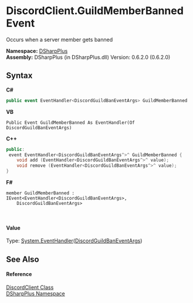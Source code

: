 # DiscordClient.GuildMemberBanned Event
 

Occurs when a server member gets banned

**Namespace:**&nbsp;<a href="503971eb-de5e-a570-9922-de9500a9b1cc">DSharpPlus</a><br />**Assembly:**&nbsp;DSharpPlus (in DSharpPlus.dll) Version: 0.6.2.0 (0.6.2.0)

## Syntax

**C#**<br />
``` C#
public event EventHandler<DiscordGuildBanEventArgs> GuildMemberBanned
```

**VB**<br />
``` VB
Public Event GuildMemberBanned As EventHandler(Of DiscordGuildBanEventArgs)
```

**C++**<br />
``` C++
public:
 event EventHandler<DiscordGuildBanEventArgs^>^ GuildMemberBanned {
	void add (EventHandler<DiscordGuildBanEventArgs^>^ value);
	void remove (EventHandler<DiscordGuildBanEventArgs^>^ value);
}
```

**F#**<br />
``` F#
member GuildMemberBanned : IEvent<EventHandler<DiscordGuildBanEventArgs>,
    DiscordGuildBanEventArgs>

```

<br />

#### Value
Type: <a href="http://msdn2.microsoft.com/en-us/library/db0etb8x" target="_blank">System.EventHandler</a>(<a href="6812ab96-5a6e-0a77-8d77-6a73ae307a9d">DiscordGuildBanEventArgs</a>)

## See Also


#### Reference
<a href="8f8cbf24-03e9-53cc-389f-2ba10a699065">DiscordClient Class</a><br /><a href="503971eb-de5e-a570-9922-de9500a9b1cc">DSharpPlus Namespace</a><br />